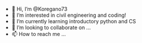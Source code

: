 - 👋 Hi, I’m @Koregano73
- 👀 I’m interested in civil engineering and coding!
- 🌱 I’m currently learning introductory python and CS
- 💞️ I’m looking to collaborate on ...
- 📫 How to reach me ...

<!---
Koregano73/Koregano73 is a ✨ special ✨ repository because its `README.md` (this file) appears on your GitHub profile.
You can click the Preview link to take a look at your changes.
--->
